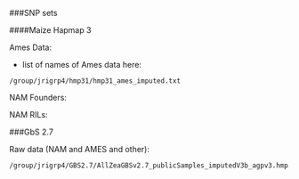 
###SNP sets

####Maize Hapmap 3

Ames Data: 
- list of names of Ames data here:
```
/group/jrigrp4/hmp31/hmp31_ames_imputed.txt
```

NAM Founders:


NAM RILs:


###GbS 2.7

Raw data (NAM and AMES and other):

	/group/jrigrp4/GBS2.7/AllZeaGBSv2.7_publicSamples_imputedV3b_agpv3.hmp.gz









 
